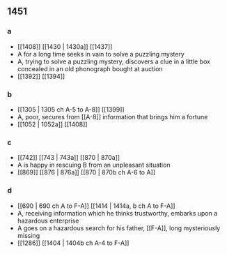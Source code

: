 ## 1451
### a
- [[1408]] [[1430 | 1430a]] [[1437]] 
- A for a long time seeks in vain to solve a puzzling mystery
- A, trying to solve a puzzling mystery, discovers a clue in a little box concealed in an old phonograph bought at auction
- [[1392]] [[1394]] 

### b
- [[1305 | 1305 ch A-5 to A-8]] [[1399]] 
- A, poor, secures from [[A-8]] information that brings him a fortune
- [[1052 | 1052a]] [[1408]] 

### c
- [[742]] [[743 | 743a]] [[870 | 870a]] 
- A is happy in rescuing B from an unpleasant situation
- [[869]] [[876 | 876a]] [[870 | 870b ch A-6 to A]] 

### d
- [[690 | 690 ch A to F-A]] [[1414 | 1414a, b ch A to F-A]] 
- A, receiving information which he thinks trustworthy, embarks upon a hazardous enterprise
- A goes on a hazardous search for his father, [[F-A]], long mysteriously missing
- [[1286]] [[1404 | 1404b ch A-4 to F-A]] 

